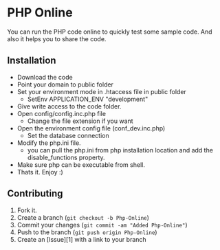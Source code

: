 PHP Online
=============

You can run the PHP code online to quickly test some sample code. And also it helps you to share the code. 

Installation
-----------

* Download the code
* Point your domain to public folder
* Set your environment mode in .htaccess file in public folder
	* SetEnv APPLICATION_ENV "development"
* Give write access to the code folder.
* Open config/config.inc.php file
	* Change the file extension if you want
* Open the environment config file (conf_dev.inc.php)
	* Set the database connection
* Modify the php.ini file.
	* you can pull the php.ini  from php installation location and add the disable_functions property.
* Make sure php can be executable from shell.
* Thats it. Enjoy :)
	

Contributing
------------

1. Fork it.
2. Create a branch (`git checkout -b Php-Online`)
3. Commit your changes (`git commit -am "Added Php-Online"`)
4. Push to the branch (`git push origin Php-Online`)
5. Create an [Issue][1] with a link to your branch
